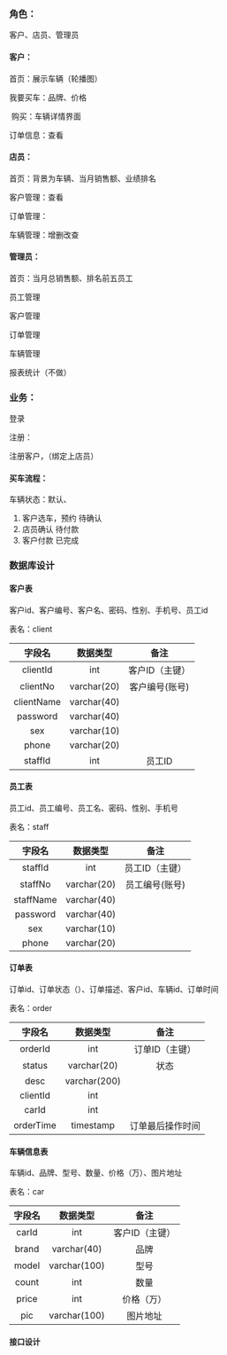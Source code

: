 ### 角色：

客户、店员、管理员

#### 客户：

首页：展示车辆（轮播图）

我要买车：品牌、价格

​		购买：车辆详情界面

订单信息：查看



#### 店员：

首页：背景为车辆、当月销售额、业绩排名

客户管理：查看

订单管理：

车辆管理：增删改查



#### 管理员：

首页：当月总销售额、排名前五员工

员工管理

客户管理

订单管理

车辆管理

报表统计（不做）



### 业务：

登录

注册：

注册客户，（绑定上店员）

#### 买车流程：

车辆状态：默认、

1. 客户选车，预约     待确认
2. 店员确认    待付款
3. 客户付款  已完成





### 数据库设计

#### 客户表

客户id、客户编号、客户名、密码、性别、手机号、员工id

表名：client

|   字段名   |  数据类型   |      备注      |
| :--------: | :---------: | :------------: |
|  clientId  |     int     | 客户ID（主键） |
|  clientNo  | varchar(20) | 客户编号(账号) |
| clientName | varchar(40) |                |
|  password  | varchar(40) |                |
|    sex     | varchar(10) |                |
|   phone    | varchar(20) |                |
|  staffId   |     int     |     员工ID     |



#### 员工表

员工id、员工编号、员工名、密码、性别、手机号

表名：staff

|  字段名   |  数据类型   |      备注      |
| :-------: | :---------: | :------------: |
|  staffId  |     int     | 员工ID（主键） |
|  staffNo  | varchar(20) | 员工编号(账号) |
| staffName | varchar(40) |                |
| password  | varchar(40) |                |
|    sex    | varchar(10) |                |
|   phone   | varchar(20) |                |

#### 订单表

订单id、订单状态（）、订单描述、客户id、车辆id、订单时间

表名：order

|  字段名   |   数据类型   |       备注       |
| :-------: | :----------: | :--------------: |
|  orderId  |     int      |  订单ID（主键）  |
|  status   | varchar(20)  |       状态       |
|   desc    | varchar(200) |                  |
| clientId  |     int      |                  |
|   carId   |     int      |                  |
| orderTime |  timestamp   | 订单最后操作时间 |

#### 车辆信息表

车辆id、品牌、型号、数量、价格（万）、图片地址

表名：car

| 字段名 |   数据类型   |      备注      |
| :----: | :----------: | :------------: |
| carId  |     int      | 客户ID（主键） |
| brand  | varchar(40)  |      品牌      |
| model  | varchar(100) |      型号      |
| count  |     int      |      数量      |
| price  |     int      |   价格（万）   |
|  pic   | varchar(100) |    图片地址    |

#### 接口设计





























